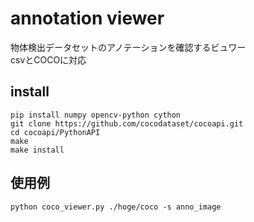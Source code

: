 # annotation viewer
物体検出データセットのアノテーションを確認するビュワー  
csvとCOCOに対応

## install
`pip install numpy opencv-python cython`  
`git clone https://github.com/cocodataset/cocoapi.git`  
`cd cocoapi/PythonAPI`  
`make`  
`make install`

## 使用例
`python coco_viewer.py ./hoge/coco -s anno_image`